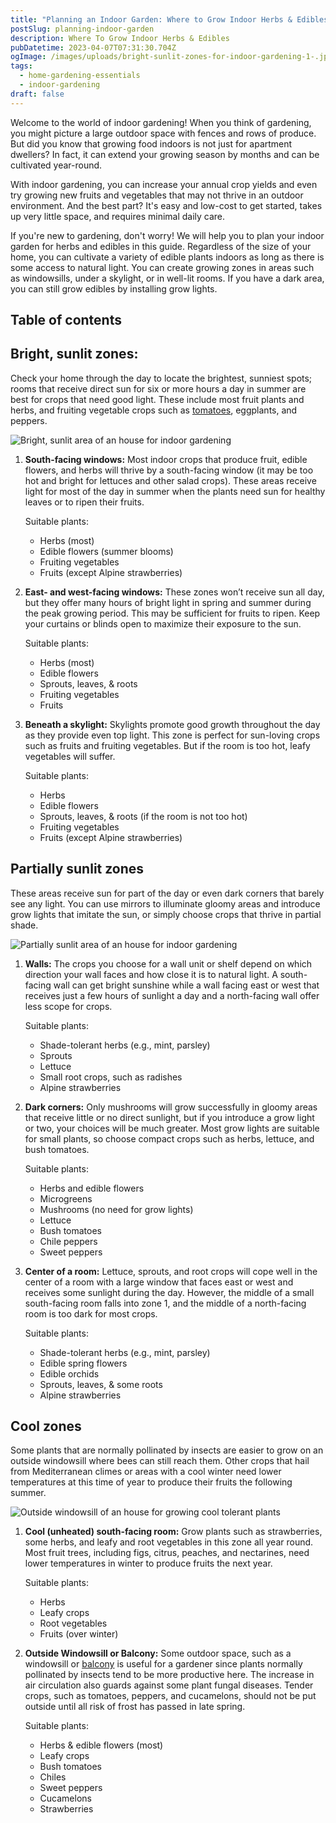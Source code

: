 ```yaml
---
title: "Planning an Indoor Garden: Where to Grow Indoor Herbs & Edibles?"
postSlug: planning-indoor-garden
description: Where To Grow Indoor Herbs & Edibles
pubDatetime: 2023-04-07T07:31:30.704Z
ogImage: /images/uploads/bright-sunlit-zones-for-indoor-gardening-1-.jpg
tags:
  - home-gardening-essentials
  - indoor-gardening
draft: false
---
```

Welcome to the world of indoor gardening! When you think of gardening, you might picture a large outdoor space with fences and rows of produce. But did you know that growing food indoors is not just for apartment dwellers? In fact, it can extend your growing season by months and can be cultivated year-round.

With indoor gardening, you can increase your annual crop yields and even try growing new fruits and vegetables that may not thrive in an outdoor environment. And the best part? It's easy and low-cost to get started, takes up very little space, and requires minimal daily care.

If you're new to gardening, don't worry! We will help you to plan your indoor garden for herbs and edibles in this guide. Regardless of the size of your home, you can cultivate a variety of edible plants indoors as long as there is some access to natural light. You can create growing zones in areas such as windowsills, under a skylight, or in well-lit rooms. If you have a dark area, you can still grow edibles by installing grow lights. 

## Table of contents

## Bright, sunlit zones:

Check your home through the day to locate the brightest, sunniest spots; rooms that receive direct sun for six or more hours a day in summer are best for crops that need good light. These include most fruit plants and herbs, and fruiting vegetable crops such as [tomatoes](https://urbangardener.wiki/posts/growing-tomatoes-in-pots-from-seed-to-harvest/), eggplants, and peppers.

![Bright, sunlit area of an house for indoor gardening](/images/uploads/bright-sunlit-zones-for-indoor-gardening-1-.jpg "Bright, sunlit area of an house for indoor gardening")

1. **South-facing windows:** Most indoor crops that produce fruit, edible flowers, and herbs will thrive by a south-facing window (it may be too hot and bright for lettuces and other salad crops). These areas receive light for most of the day in summer when the plants need sun for healthy leaves or to ripen their fruits.

   Suitable plants:

   * Herbs (most)
   * Edible flowers (summer blooms)
   * Fruiting vegetables
   * Fruits (except Alpine strawberries)
2. **East- and west-facing windows:** These zones won’t receive sun all day, but they offer many hours of bright light in spring and summer during the peak growing period. This may be sufficient for fruits to ripen. Keep your curtains or blinds open to maximize their exposure to the sun.

   Suitable plants:

   * Herbs (most)
   * Edible flowers
   * Sprouts, leaves, & roots
   * Fruiting vegetables
   * Fruits
3. **Beneath a skylight:** Skylights promote good growth throughout the day as they provide even top light. This zone is perfect for sun-loving crops such as fruits and fruiting vegetables. But if the room is too hot, leafy vegetables will suffer.

   Suitable plants:

   * Herbs
   * Edible flowers
   * Sprouts, leaves, & roots (if the room is not too hot)
   * Fruiting vegetables
   * Fruits (except Alpine strawberries)

## Partially sunlit zones

These areas receive sun for part of the day or even dark corners that barely see any light. You can use mirrors to illuminate gloomy areas and introduce grow lights that imitate the sun, or simply choose crops that thrive in partial shade.

![Partially sunlit area of an house for indoor gardening](/images/uploads/partially_sunlit_zone_of_a_house_indoor-1-.jpg "Partially sunlit area of an house for indoor gardening")

1. **Walls:** The crops you choose for a wall unit or shelf depend on which direction your wall faces and how close it is to natural light. A south-facing wall can get bright sunshine while a wall facing east or west that receives just a few hours of sunlight a day and a north-facing wall offer less scope for crops.

   Suitable plants:

   * Shade-tolerant herbs (e.g., mint, parsley)
   * Sprouts
   * Lettuce
   * Small root crops, such as radishes
   * Alpine strawberries
2. **Dark corners:** Only mushrooms will grow successfully in gloomy areas that receive little or no direct sunlight, but if you introduce a grow light or two, your choices will be much greater. Most grow lights are suitable for small plants, so choose compact crops such as herbs, lettuce, and bush tomatoes.

   Suitable plants:

   * Herbs and edible flowers
   * Microgreens
   * Mushrooms (no need for grow lights)
   * Lettuce
   * Bush tomatoes
   * Chile peppers
   * Sweet peppers
3. **Center of a room:** Lettuce, sprouts, and root crops will cope well in the center of a room with a large window that faces east or west and receives some sunlight during the day. However, the middle of a small south-facing room falls into zone 1, and the middle of a north-facing room is too dark for most crops.

   Suitable plants:

   * Shade-tolerant herbs (e.g., mint, parsley)
   * Edible spring flowers
   * Edible orchids
   * Sprouts, leaves, & some roots
   * Alpine strawberries

## Cool zones

Some plants that are normally pollinated by insects are easier to grow on an outside windowsill where bees can still reach them. Other crops that hail from Mediterranean climes or areas with a cool winter need lower temperatures at this time of year to produce their fruits the following summer.

![Outside windowsill of an house for growing cool tolerant plants](/images/uploads/outside_view_of_a_house_windowsill-1-.jpg "Outside windowsill of an house for growing cool tolerant plants")

1. **Cool (unheated) south-facing room:** Grow plants such as strawberries, some herbs, and leafy and root vegetables in this zone all year round. Most fruit trees, including figs, citrus, peaches, and nectarines, need lower temperatures in winter to produce fruits the next year.

   Suitable plants:

   * Herbs
   * Leafy crops
   * Root vegetables
   * Fruits (over winter)
2. **Outside Windowsill or Balcony:** Some outdoor space, such as a windowsill or [balcony](https://urbangardener.wiki/posts/balcony-gardening-ideas-w-plant--planter-tips/) is useful for a gardener since plants normally pollinated by insects tend to be more productive here. The increase in air circulation also guards against some plant fungal diseases. Tender crops, such as tomatoes, peppers, and cucamelons, should not be put outside until all risk of frost has passed in late spring.

   Suitable plants:

   * Herbs & edible flowers (most)
   * Leafy crops
   * Bush tomatoes
   * Chiles
   * Sweet peppers
   * Cucamelons
   * Strawberries